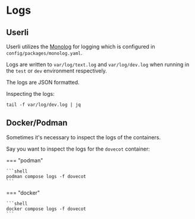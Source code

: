 # Logs

## Userli

Userli utilizes the [Monolog](https://symfony.com/doc/6.4/logging.html#monolog) for logging which is configured in
`config/packages/monolog.yaml`.

Logs are written to `var/log/text.log` and `var/log/dev.log` when running in the `test` or `dev` environment respectively.

The logs are JSON formatted.

Inspecting the logs:

```shell
tail -f var/log/dev.log | jq
```

## Docker/Podman

Sometimes it's necessary to inspect the logs of the containers.

Say you want to inspect the logs for the `dovecot` container:

=== "podman"

    ```shell
    podman compose logs -f dovecot
    ```

=== "docker"

    ```shell
    docker compose logs -f dovecot
    ```

